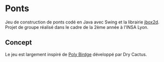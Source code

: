 # Ponts

Jeu de construction de ponts codé en Java avec Swing et la librairie [jbox2d](https://github.com/jbox2d/jbox2d). Projet de groupe réalisé dans le cadre de la 2ème année à l'INSA Lyon.

## Concept

Le jeu est largement inspiré de [Poly Birdge](http://polybridge.drycactus.com/) développé par Dry Cactus.
